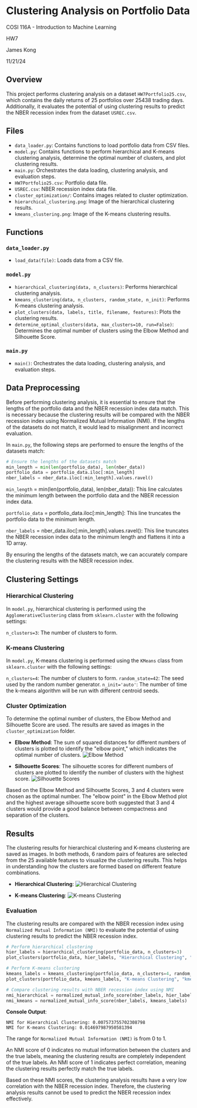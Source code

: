 # Clustering Analysis on Portfolio Data

COSI 116A - Introduction to Machine Learning

HW7

James Kong

11/21/24

## Overview

This project performs clustering analysis on a dataset `HW7Portfolio25.csv`, which contains the daily returns of 25 portfolios over 25438 trading days. Additionally, it evaluates the potential of using clustering results to predict the NBER recession index from the dataset `USREC.csv`.

## Files

- `data_loader.py`: Contains functions to load portfolio data from CSV files.
- `model.py`: Contains functions to perform hierarchical and K-means clustering analysis, determine the optimal number of clusters, and plot clustering results.
- `main.py`: Orchestrates the data loading, clustering analysis, and evaluation steps.
- `HW7Portfolio25.csv`: Portfolio data file.
- `USREC.csv`: NBER recession index data file.
- `cluster_optimization/`: Contains images related to cluster optimization.
- `hierarchical_clustering.png`: Image of the hierarchical clustering results.
- `kmeans_clustering.png`: Image of the K-means clustering results.

## Functions

### `data_loader.py`

- `load_data(file)`: Loads data from a CSV file.

### `model.py`

- `hierarchical_clustering(data, n_clusters)`: Performs hierarchical clustering analysis.
- `kmeans_clustering(data, n_clusters, random_state, n_init)`: Performs K-means clustering analysis.
- `plot_clusters(data, labels, title, filename, features)`: Plots the clustering results.
- `determine_optimal_clusters(data, max_clusters=10, run=False)`: Determines the optimal number of clusters using the Elbow Method and Silhouette Score.

### `main.py`

- `main()`: Orchestrates the data loading, clustering analysis, and evaluation steps.

## Data Preprocessing

Before performing clustering analysis, it is essential to ensure that the lengths of the portfolio data and the NBER recession index data match. This is necessary because the clustering results will be compared with the NBER recession index using Normalized Mutual Information (NMI). If the lengths of the datasets do not match, it would lead to misalignment and incorrect evaluation.

In `main.py`, the following steps are performed to ensure the lengths of the datasets match:

```python
# Ensure the lengths of the datasets match
min_length = min(len(portfolio_data), len(nber_data))
portfolio_data = portfolio_data.iloc[:min_length]
nber_labels = nber_data.iloc[:min_length].values.ravel()
```

`min_length` = min(len(portfolio_data), len(nber_data)): This line calculates the minimum length between the portfolio data and the NBER recession index data.

`portfolio_data` = portfolio_data.iloc[:min_length]: This line truncates the portfolio data to the minimum length.

`nber_labels` = nber_data.iloc[:min_length].values.ravel(): This line truncates the NBER recession index data to the minimum length and flattens it into a 1D array.

By ensuring the lengths of the datasets match, we can accurately compare the clustering results with the NBER recession index.

##  Clustering Settings
### Hierarchical Clustering
In `model.py`, hierarchical clustering is performed using the `AgglomerativeClustering` class from `sklearn.cluster` with the following settings:

`n_clusters=3`: The number of clusters to form.

### K-means Clustering
In `model.py`, K-means clustering is performed using the `KMeans` class from `sklearn.cluster` with the following settings:

`n_clusters=4`: The number of clusters to form.
`random_state=42`: The seed used by the random number generator.
`n_init='auto'`: The number of time the k-means algorithm will be run with different centroid seeds.

### Cluster Optimization

To determine the optimal number of clusters, the Elbow Method and Silhouette Score are used. The results are saved as images in the `cluster_optimization` folder.

- **Elbow Method**: The sum of squared distances for different numbers of clusters is plotted to identify the "elbow point," which indicates the optimal number of clusters.
  ![Elbow Method](./cluster_optimization/elbow_method.png)

- **Silhouette Scores**: The silhouette scores for different numbers of clusters are plotted to identify the number of clusters with the highest score.
  ![Silhouette Scores](./cluster_optimization/silhouette_scores.png)

Based on the Elbow Method and Silhouette Scores, 3 and 4 clusters were chosen as the optimal number. The "elbow point" in the Elbow Method plot and the highest average silhouette score both suggested that 3 and 4 clusters would provide a good balance between compactness and separation of the clusters.

## Results

The clustering results for hierarchical clustering and K-means clustering are saved as images. In both methods, 6 random pairs of features are selected from the 25 available features to visualize the clustering results. This helps in understanding how the clusters are formed based on different feature combinations.

- **Hierarchical Clustering**:
  ![Hierarchical Clustering](./hierarchical_clustering.png)

- **K-means Clustering**:
  ![K-means Clustering](./kmeans_clustering.png)

### Evaluation

The clustering results are compared with the NBER recession index using `Normalized Mutual Information (NMI)` to evaluate the potential of using clustering results to predict the NBER recession index. 

```python
# Perform hierarchical clustering
hier_labels = hierarchical_clustering(portfolio_data, n_clusters=3)
plot_clusters(portfolio_data, hier_labels, "Hierarchical Clustering", "hierarchical_clustering.png", features)

# Perform K-means clustering
kmeans_labels = kmeans_clustering(portfolio_data, n_clusters=4, random_state=42, n_init="auto")
plot_clusters(portfolio_data, kmeans_labels, "K-means Clustering", "kmeans_clustering.png", features)

# Compare clustering results with NBER recession index using NMI
nmi_hierarchical = normalized_mutual_info_score(nber_labels, hier_labels)
nmi_kmeans = normalized_mutual_info_score(nber_labels, kmeans_labels)
```

**Console Output**: 
```
NMI for Hierarchical Clustering: 0.007573755702308798
NMI for K-means Clustering: 0.014697987950581394
```
The range for `Normalized Mutual Information (NMI)` is from 0 to 1.

An NMI score of 0 indicates no mutual information between the clusters and the true labels, meaning the clustering results are completely independent of the true labels.
An NMI score of 1 indicates perfect correlation, meaning the clustering results perfectly match the true labels.

Based on these NMI scores, the clustering analysis results have a very low correlation with the NBER recession index. Therefore, the clustering analysis results cannot be used to predict the NBER recession index effectively.
